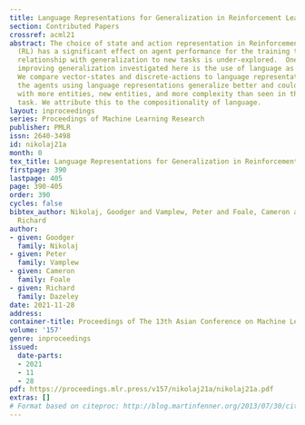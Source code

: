 ```yaml
---
title: Language Representations for Generalization in Reinforcement Learning
section: Contributed Papers
crossref: acml21
abstract: The choice of state and action representation in Reinforcement Learning
  (RL) has a significant effect on agent performance for the training task.  But its
  relationship with generalization to new tasks is under-explored.  One approach to
  improving generalization investigated here is the use of language as a representation.
  We compare vector-states and discrete-actions to language representations. We find
  the agents using language representations generalize better and could solve tasks
  with more entities, new entities, and more complexity than seen in the training
  task. We attribute this to the compositionality of language.
layout: inproceedings
series: Proceedings of Machine Learning Research
publisher: PMLR
issn: 2640-3498
id: nikolaj21a
month: 0
tex_title: Language Representations for Generalization in Reinforcement Learning
firstpage: 390
lastpage: 405
page: 390-405
order: 390
cycles: false
bibtex_author: Nikolaj, Goodger and Vamplew, Peter and Foale, Cameron and Dazeley,
  Richard
author:
- given: Goodger
  family: Nikolaj
- given: Peter
  family: Vamplew
- given: Cameron
  family: Foale
- given: Richard
  family: Dazeley
date: 2021-11-28
address:
container-title: Proceedings of The 13th Asian Conference on Machine Learning
volume: '157'
genre: inproceedings
issued:
  date-parts:
  - 2021
  - 11
  - 28
pdf: https://proceedings.mlr.press/v157/nikolaj21a/nikolaj21a.pdf
extras: []
# Format based on citeproc: http://blog.martinfenner.org/2013/07/30/citeproc-yaml-for-bibliographies/
---
```

